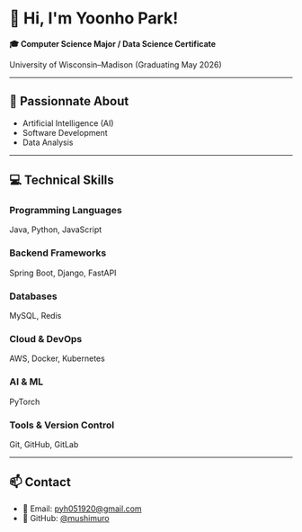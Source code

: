 # 👋 Hi, I'm Yoonho Park!

**🎓 Computer Science Major / Data Science Certificate**

University of Wisconsin–Madison (Graduating May 2026) 

---

## 🧭 Passionnate About

- Artificial Intelligence (AI)
- Software Development
- Data Analysis

---

## 💻 Technical Skills

### Programming Languages  
Java, Python, JavaScript

### Backend Frameworks  
Spring Boot, Django, FastAPI

### Databases  
MySQL, Redis

### Cloud & DevOps  
AWS, Docker, Kubernetes

### AI & ML  
PyTorch

### Tools & Version Control  
Git, GitHub, GitLab

---

## 📫 Contact

- 📧 Email: pyh051920@gmail.com  
- 🐙 GitHub: [@mushimuro](https://github.com/mushimuro)


